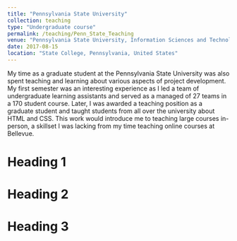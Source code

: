 ```yaml
---
title: "Pennsylvania State University"
collection: teaching
type: "Undergraduate course"
permalink: /teaching/Penn_State_Teaching
venue: "Pennsylvania State University, Information Sciences and Technology"
date: 2017-08-15
location: "State College, Pennsylvania, United States"
---
```


My time as a graduate student at the Pennsylvania State University was also spent teaching and learning about various aspects of project development. My first semester was an interesting experience as I led a team of undergraduate learning assistants and served as a managed of 27 teams in a 170 student course. Later, I was awarded a teaching position as a graduate student and taught students from all over the university about HTML and CSS. This work would introduce me to teaching large courses in-person, a skillset I was lacking from my time teaching online courses at Bellevue.

Heading 1
======

Heading 2
======

Heading 3
======
